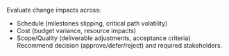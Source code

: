 Evaluate change impacts across:
- Schedule (milestones slipping, critical path volatility)
- Cost (budget variance, resource impacts)
- Scope/Quality (deliverable adjustments, acceptance criteria)
Recommend decision (approve/defer/reject) and required stakeholders.
